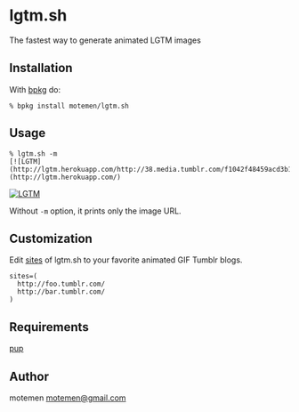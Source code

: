 # lgtm.sh

The fastest way to generate animated LGTM images

## Installation

With [bpkg](https://github.com/bpkg/bpkg) do:

    % bpkg install motemen/lgtm.sh

## Usage

    % lgtm.sh -m
    [![LGTM](http://lgtm.herokuapp.com/http://38.media.tumblr.com/f1042f48459acd3b1e7c568c0faa7eec/tumblr_n8o30zwsJx1tfp3xbo1_500.gif)](http://lgtm.herokuapp.com/)

[![LGTM](http://lgtm.herokuapp.com/http://38.media.tumblr.com/f1042f48459acd3b1e7c568c0faa7eec/tumblr_n8o30zwsJx1tfp3xbo1_500.gif)](http://lgtm.herokuapp.com/)

Without `-m` option, it prints only the image URL.

## Customization

Edit [sites](https://github.com/motemen/lgtm.sh/blob/master/lgtm.sh#L3-5) of lgtm.sh
to your favorite animated GIF Tumblr blogs.

    sites=(
      http://foo.tumblr.com/
      http://bar.tumblr.com/
    )

## Requirements

[pup](https://github.com/EricChiang/pup)

## Author

motemen <motemen@gmail.com>
